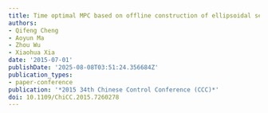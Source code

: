 ```yaml
---
title: Time optimal MPC based on offline construction of ellipsoidal sets
authors:
- Qifeng Cheng
- Aoyun Ma
- Zhou Wu
- Xiaohua Xia
date: '2015-07-01'
publishDate: '2025-08-08T03:51:24.356684Z'
publication_types:
- paper-conference
publication: '*2015 34th Chinese Control Conference (CCC)*'
doi: 10.1109/ChiCC.2015.7260278
---
```

